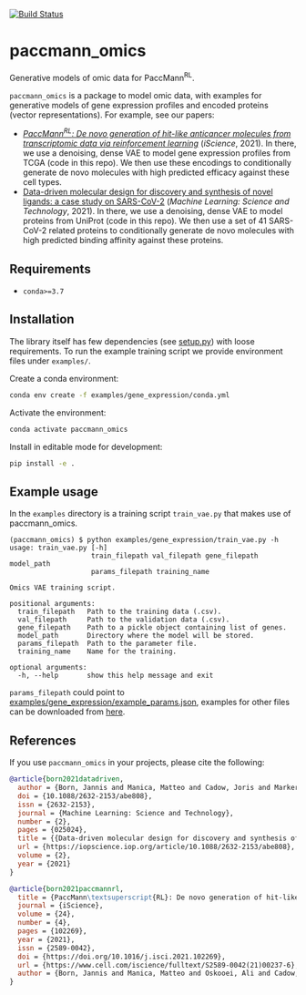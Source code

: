 [![Build Status](https://travis-ci.org/PaccMann/paccmann_omics.svg?branch=master)](https://travis-ci.org/PaccMann/paccmann_omics)
# paccmann_omics

Generative models of omic data for PaccMann<sup>RL</sup>.

`paccmann_omics` is a package to model omic data, with examples for generative 
models of gene expression profiles and encoded proteins (vector representations).
For example, see our papers:
- [_PaccMann<sup>RL</sup>: De novo generation of hit-like anticancer molecules from transcriptomic data via reinforcement learning_](https://www.cell.com/iscience/fulltext/S2589-0042(21)00237-6) (_iScience_, 2021). In there, we use a denoising, dense VAE to model gene expression profiles from TCGA (code in this repo). We then use these encodings to conditionally generate de novo molecules with high predicted efficacy against these cell types.
- [Data-driven molecular design for discovery and synthesis of novel ligands: a case study on SARS-CoV-2](https://iopscience.iop.org/article/10.1088/2632-2153/abe808) (_Machine Learning: Science and Technology_, 2021). In there, we use a denoising, dense VAE to model proteins from UniProt (code in this repo). We then use a set of 41 SARS-CoV-2 related proteins to conditionally generate de novo molecules with high predicted binding affinity against these proteins.

## Requirements

- `conda>=3.7`

## Installation

The library itself has few dependencies (see [setup.py](setup.py)) with loose requirements. 
To run the example training script we provide environment files under `examples/`.

Create a conda environment:

```sh
conda env create -f examples/gene_expression/conda.yml
```

Activate the environment:

```sh
conda activate paccmann_omics
```

Install in editable mode for development:

```sh
pip install -e .
```

## Example usage

In the `examples` directory is a training script `train_vae.py` that makes use
of paccmann_omics.

```console
(paccmann_omics) $ python examples/gene_expression/train_vae.py -h
usage: train_vae.py [-h]
                    train_filepath val_filepath gene_filepath model_path
                    params_filepath training_name

Omics VAE training script.

positional arguments:
  train_filepath   Path to the training data (.csv).
  val_filepath     Path to the validation data (.csv).
  gene_filepath    Path to a pickle object containing list of genes.
  model_path       Directory where the model will be stored.
  params_filepath  Path to the parameter file.
  training_name    Name for the training.

optional arguments:
  -h, --help       show this help message and exit
```

`params_filepath` could point to [examples/gene_expression/example_params.json](examples/gene_expression/example_params.json), examples for other files can be downloaded from [here](https://ibm.box.com/v/paccmann-pytoda-data).

## References

If you use `paccmann_omics` in your projects, please cite the following:

```bib
@article{born2021datadriven,
  author = {Born, Jannis and Manica, Matteo and Cadow, Joris and Markert, Greta and Mill, Nil Adell and Filipavicius, Modestas and Janakarajan, Nikita and Cardinale, Antonio and Laino, Teodoro and {Rodr{\'{i}}guez Mart{\'{i}}nez}, Mar{\'{i}}a},
  doi = {10.1088/2632-2153/abe808},
  issn = {2632-2153},
  journal = {Machine Learning: Science and Technology},
  number = {2},
  pages = {025024},
  title = {{Data-driven molecular design for discovery and synthesis of novel ligands: a case study on SARS-CoV-2}},
  url = {https://iopscience.iop.org/article/10.1088/2632-2153/abe808},
  volume = {2},
  year = {2021}
}

@article{born2021paccmannrl,
  title = {PaccMann\textsuperscript{RL}: De novo generation of hit-like anticancer molecules from transcriptomic data via reinforcement learning},
  journal = {iScience},
  volume = {24},
  number = {4},
  pages = {102269},
  year = {2021},
  issn = {2589-0042},
  doi = {https://doi.org/10.1016/j.isci.2021.102269},
  url = {https://www.cell.com/iscience/fulltext/S2589-0042(21)00237-6},
  author = {Born, Jannis and Manica, Matteo and Oskooei, Ali and Cadow, Joris and Markert, Greta and {Rodr{\'{i}}guez Mart{\'{i}}nez}, Mar{\'{i}}a}
}


```
